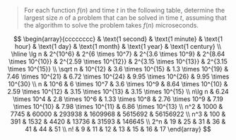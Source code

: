 > For each function $f(n)$ and time $t$ in the following table, determine the largest size $n$ of a problem that can be solved in time $t$, assuming that the algorithm to solve the problem takes $f(n)$ microseconds.


$$
\begin{array}{cccccccc}
         & \text{1 second}  & \text{1 minute}    & \text{1 hour}       & \text{1 day}            & \text{1 month}          & \text{1 year}           & \text{1 century} \\
\hline
\lg n    & 2^{10^6}         & 2^{6 \times 10^7}  & 2^{3.6 \times 10^9} & 2^{8.64 \times 10^{10}} & 2^{2.59 \times 10^{12}} & 2^{3.15 \times 10^{13}} & 2^{3.15 \times 10^{15}} \\
\sqrt n  & 10^{12}          & 3.6 \times 10^{15} & 1.3 \times 10^{19}  & 7.46 \times 10^{21}     & 6.72 \times 10^{24}     & 9.95 \times 10^{26}     & 9.95 \times 10^{30} \\
n        & 10^6             & 6 \times 10^7      & 3.6 \times 10^9     & 8.64 \times 10^{10}     & 2.59 \times 10^{12}     & 3.15 \times 10^{13}     & 3.15 \times 10^{15} \\
n\lg n   & 6.24 \times 10^4 & 2.8 \times 10^6    & 1.33 \times 10^8    & 2.76 \times 10^9        & 7.19 \times 10^{10}     & 7.98 \times 10^{11}     & 6.86 \times 10^{13} \\
n^2      & 1000             & 7745               & 60000               & 293938                  & 1609968                 & 5615692                 & 56156922 \\
n^3      & 100              & 391                & 1532                & 4420                    & 13736                   & 31593                   & 146645 \\
2^n      & 19               & 25                 & 31                  & 36                      & 41                      & 44                      & 51 \\
n!       & 9                & 11                 & 12                  & 13                      & 15                      & 16                      & 17
\end{array}
$$
